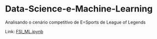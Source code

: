 # Data-Science-e-Machine-Learning


Analisando o cenário competitivo de E=Sports de League of Legends

Link:
[FSI_ML.ipynb](/FSI_ML.ipynb)
